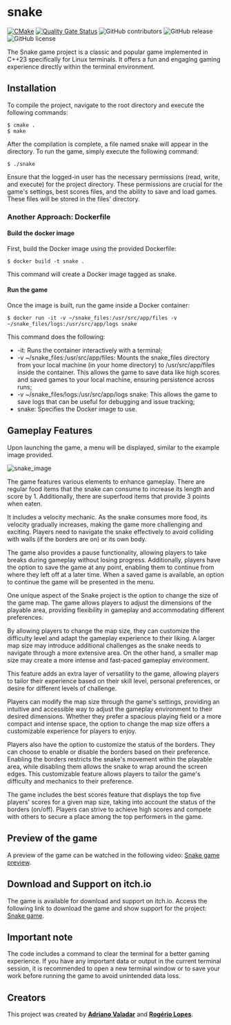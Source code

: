 # snake

[![CMake](https://github.com/adrianovaladar/snake/actions/workflows/cmake.yml/badge.svg)](https://github.com/adrianovaladar/snake/actions/workflows/cmake.yml)
[![Quality Gate Status](https://sonarcloud.io/api/project_badges/measure?project=adrianovaladar_snake&metric=alert_status)](https://sonarcloud.io/summary/new_code?id=adrianovaladar_snake)
![GitHub contributors](https://img.shields.io/github/contributors/adrianovaladar/snake)
![GitHub release](https://img.shields.io/github/v/release/adrianovaladar/snake)
![GitHub license](https://img.shields.io/github/license/adrianovaladar/snake)

The Snake game project is a classic and popular game implemented in C++23 specifically for Linux terminals. It offers a
fun and engaging gaming experience directly within the terminal environment.

## Installation

To compile the project, navigate to the root directory and execute the following commands:

    $ cmake .
    $ make

After the compilation is complete, a file named snake will appear in the directory. To run the game, simply execute
the following command:

    $ ./snake

Ensure that the logged-in user has the necessary permissions (read, write, and execute) for the project directory. These
permissions are crucial for the game's settings, best scores files, and the ability to save and load games. These files
will be stored in the files' directory.

### Another Approach: Dockerfile

#### Build the docker image

First, build the Docker image using the provided Dockerfile:

    $ docker build -t snake .

This command will create a Docker image tagged as snake.

#### Run the game

Once the image is built, run the game inside a Docker container:

    $ docker run -it -v ~/snake_files:/usr/src/app/files -v ~/snake_files/logs:/usr/src/app/logs snake

This command does the following:

- -it: Runs the container interactively with a terminal;
- -v ~/snake_files:/usr/src/app/files: Mounts the snake_files directory from your local machine (in your home directory)
  to /usr/src/app/files inside the container.
  This allows the game to save data like high scores and saved games to your local machine, ensuring persistence across
  runs;
- -v ~/snake_files/logs:/usr/src/app/logs snake: This allows the game to save logs that can be useful for debugging and
  issue tracking;
- snake: Specifies the Docker image to use.

## Gameplay Features

Upon launching the game, a menu will be displayed, similar to the example image provided.

![snake_image](https://github.com/user-attachments/assets/de70a62b-60d1-47bc-ad81-eccfe706591a)

The game features various elements to enhance gameplay. There are regular food items that the snake can consume to
increase its length and score by 1. Additionally, there are superfood items that provide 3 points when eaten.

It includes a velocity mechanic. As the snake consumes more food, its velocity gradually increases, making the game more
challenging and exciting. Players need to navigate the snake effectively to avoid colliding with walls (if the borders
are on) or its own body.

The game also provides a pause functionality, allowing players to take breaks during gameplay without losing progress.
Additionally, players have the option to save the game at any point, enabling them to continue from where they left off
at a later time. When a saved game is available, an option to continue the game will be presented in the menu.

One unique aspect of the Snake project is the option to change the size of the game map. The game allows players to
adjust the dimensions of the playable area, providing flexibility in gameplay and accommodating different preferences.

By allowing players to change the map size, they can customize the difficulty level and adapt the gameplay experience to
their liking. A larger map size may introduce additional challenges as the snake needs to navigate through a more
extensive area. On the other hand, a smaller map size may create a more intense and fast-paced gameplay environment.

This feature adds an extra layer of versatility to the game, allowing players to tailor their experience based on their
skill level, personal preferences, or desire for different levels of challenge.

Players can modify the map size through the game's settings, providing an intuitive and accessible way to adjust the
gameplay environment to their desired dimensions. Whether they prefer a spacious playing field or a more compact and
intense space, the option to change the map size offers a customizable experience for players to enjoy.

Players also have the option to customize the status of the borders. They can choose to enable or disable the borders
based on their preference.
Enabling the borders restricts the snake's movement within the playable area, while disabling them allows the snake to
wrap around the screen edges.
This customizable feature allows
players to tailor the game's difficulty and mechanics to their preference.

The game includes the best scores feature that displays the top five players' scores for a given map size, taking into
account the status of the borders (on/off). Players can strive to achieve high scores and compete with others to secure
a place among the top performers in the game.

## Preview of the game

A preview of the game can be watched in the following
video: [Snake game preview](https://www.youtube.com/watch?v=1JRSfNTa7Eg).

## Download and Support on itch.io

The game is available for download and support on itch.io. Access the following link to download the game and show
support for the project: [Snake game](https://adrianovaladar.itch.io/snake-game).

## Important note

The code includes a command to clear the terminal for a better gaming experience. If you have any important data or
output in the current terminal session, it is recommended to open a new terminal window or to save your work before
running the game to avoid unintended data loss.

## Creators

This project was created by [**Adriano Valadar**](https://github.com/adrianovaladar) and [**Rogério
Lopes**](https://github.com/ro-g-er).
